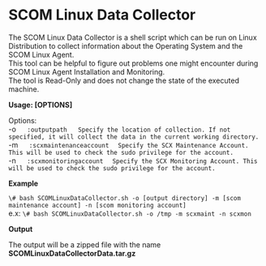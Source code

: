 # SCOM Linux Data Collector

The SCOM Linux Data Collector is a shell script which can be run on Linux Distribution to collect information about the Operating System and the SCOM Linux Agent.\
This tool can be helpful to figure out problems one might encounter during SCOM Linux Agent Installation and Monitoring.\
The tool is Read-Only and does not change the state of the executed machine.

**Usage:  [OPTIONS]**

 Options:\
  -o &emsp; `:outputpath` &emsp; `Specify the location of collection. If not specified, it will collect the data in the current working directory.`\
  -m &emsp; `:scxmaintenanceaccount` &emsp;`Specify the SCX Maintenance Account. This will be used to check the sudo privilege for the account.`\
  -n &emsp; `:scxmonitoringaccount` &emsp;`Specify the SCX Monitoring Account. This will be used to check the sudo privilege for the account.`

**Example**

`\# bash SCOMLinuxDataCollector.sh -o [output directory] -m [scom maintenance account] -n [scom monitoring account]`\
e.x: `\# bash SCOMLinuxDataCollector.sh -o /tmp -m scxmaint -n scxmon`

**Output**

The output will be a zipped file with the name **SCOMLinuxDataCollectorData.tar.gz**

